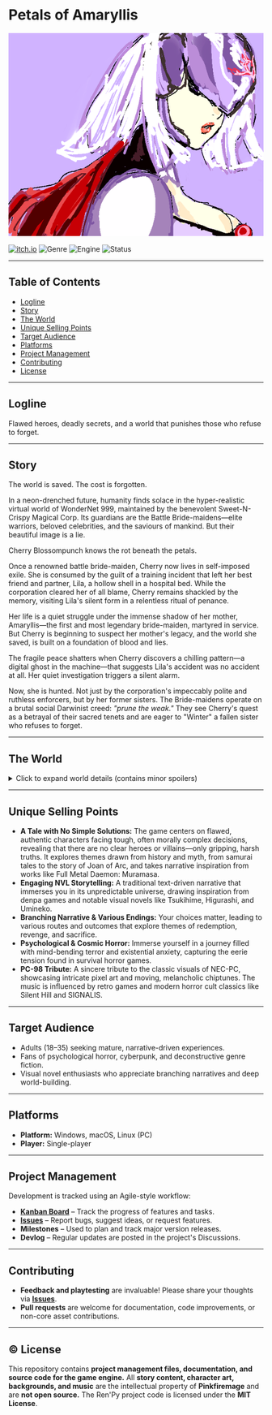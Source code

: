 
# Petals of Amaryllis

![Cover Image](https://github.com/gladysfrank/Petals-of-Amaryllis/blob/main/poa_cover.png)

[![itch.io](https://img.shields.io/badge/itch.io-Coming%20Soon-ff69b4?logo=itch.io)](https://pinkfiremage.itch.io/petals-of-amaryllis)
![Genre](https://img.shields.io/badge/Genre-Psychological%20Horror%20|%20Denpa%20|%20Cosmic%20Horror-blueviolet)
![Engine](https://img.shields.io/badge/Engine-Ren'Py-orange)
![Status](https://img.shields.io/badge/Status-In%20Development-yellow)

---

## Table of Contents
- [Logline](#-logline)
- [Story](#-story)
- [The World](#-the-world)
- [Unique Selling Points](#-unique-selling-points)
- [Target Audience](#-target-audience)
- [Platforms](#-platforms)
- [Project Management](#-project-management)
- [Contributing](#-contributing)
- [License](#-license)

---

## Logline
Flawed heroes, deadly secrets, and a world that punishes those who refuse to forget.

---

## Story
The world is saved. The cost is forgotten.

In a neon-drenched future, humanity finds solace in the hyper-realistic virtual world of WonderNet 999, maintained by the benevolent Sweet-N-Crispy Magical Corp. Its guardians are the Battle Bride-maidens—elite warriors, beloved celebrities, and the saviours of mankind. But their beautiful image is a lie.

Cherry Blossompunch knows the rot beneath the petals.

Once a renowned battle bride-maiden, Cherry now lives in self-imposed exile. She is consumed by the guilt of a training incident that left her best friend and partner, Lila, a hollow shell in a hospital bed. While the corporation cleared her of all blame, Cherry remains shackled by the memory, visiting Lila's silent form in a relentless ritual of penance.

Her life is a quiet struggle under the immense shadow of her mother, Amaryllis—the first and most legendary bride-maiden, martyred in service. But Cherry is beginning to suspect her mother's legacy, and the world she saved, is built on a foundation of blood and lies.

The fragile peace shatters when Cherry discovers a chilling pattern—a digital ghost in the machine—that suggests Lila's accident was no accident at all. Her quiet investigation triggers a silent alarm.

Now, she is hunted. Not just by the corporation's impeccably polite and ruthless enforcers, but by her former sisters. The Bride-maidens operate on a brutal social Darwinist creed: *"prune the weak."* They see Cherry's quest as a betrayal of their sacred tenets and are eager to "Winter" a fallen sister who refuses to forget.

---

## The World
<details> <summary>Click to expand world details (contains minor spoilers)</summary> <br>
Sweet-N-Crispy Magical Corp: A faceless, utilitarian corporation that commodifies hope and sells salvation, hiding horrific experiments behind a facade of benevolence.

Battle Bride-Maidens: A toxic, elite warrior culture that masks its brutal social Darwinism under public celebrity. A mix of human initiates and unstable artificial clones.

The Unreturned: Victims of the system, left in a vegetative state, their neural energy harvested to power the corporate utopia.

The WonderNet 999: A hyper-realistic virtual world that serves as both humanity's refuge and its cage.

</details>

---

## Unique Selling Points

 - **A Tale with No Simple Solutions:** The game centers on flawed, authentic characters facing tough, often morally complex decisions, revealing that there are no clear heroes or villains—only gripping, harsh truths. It explores themes drawn from history and myth, from samurai tales to the story of Joan of Arc, and takes narrative inspiration from works like Full Metal Daemon: Muramasa.
 - **Engaging NVL Storytelling:** A traditional text-driven narrative that immerses you in its unpredictable universe, drawing inspiration from denpa games and notable visual novels like Tsukihime, Higurashi, and Umineko.
 - **Branching Narrative & Various Endings:** Your choices matter, leading to various routes and outcomes that explore themes of redemption, revenge, and sacrifice.
 - **Psychological & Cosmic Horror:** Immerse yourself in a journey filled with mind-bending terror and existential anxiety, capturing the eerie tension found in survival horror games.
 - **PC-98 Tribute:** A sincere tribute to the classic visuals of NEC-PC, showcasing intricate pixel art and moving, melancholic chiptunes. The music is influenced by retro games and modern horror cult classics like Silent Hill and SIGNALIS.

---

## Target Audience
- Adults (18–35) seeking mature, narrative-driven experiences.
- Fans of psychological horror, cyberpunk, and deconstructive genre fiction.
- Visual novel enthusiasts who appreciate branching narratives and deep world-building.

---

## Platforms
- **Platform:** Windows, macOS, Linux (PC)
- **Player:** Single-player

---

## Project Management
Development is tracked using an Agile-style workflow:

- **[Kanban Board](https://github.com/users/gladysfrank/projects/2)** – Track the progress of features and tasks.
- **[Issues](../../issues)** – Report bugs, suggest ideas, or request features.
- **Milestones** – Used to plan and track major version releases.
- **Devlog** – Regular updates are posted in the project's Discussions.

---

## Contributing
- **Feedback and playtesting** are invaluable! Please share your thoughts via **[Issues](../../issues)**.
- **Pull requests** are welcome for documentation, code improvements, or non-core asset contributions.

---

## ©️ License
This repository contains **project management files, documentation, and source code for the game engine.**
All **story content, character art, backgrounds, and music** are the intellectual property of **Pinkfiremage** and are **not open source.**
The Ren'Py project code is licensed under the **MIT License**.
